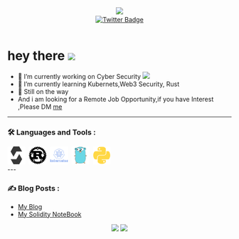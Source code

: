 <!--
**kkontheway/kkontheway** is a ✨ _special_ ✨ repository because its `README.md` (this file) appears on your GitHub profile.

Here are some ideas to get you started:
-->
<div id="header" align="center">
  <img src="https://media.giphy.com/media/v1.Y2lkPTc5MGI3NjExcG5nOGk1bm8yNTJpMm1mNjNwZHRnd2VjNjc3ZTdpMTJiOWZseHEzaCZlcD12MV9pbnRlcm5hbF9naWZfYnlfaWQmY3Q9Zw/1qXc2onDaFpoHTgvHA/giphy.gif" width="100"/>
</div>
<div id="badges" align="center">
  <a href="https://twitter.com/zzzkkk12355">
    <img src="https://img.shields.io/badge/Twitter-blue?style=for-the-badge&logo=twitter&logoColor=white" alt="Twitter Badge"/>
  </a>
</div>
<div align="center">
<img src="https://komarev.com/ghpvc/?username=kkontheway&style=flat-square&color=blue" alt=""/>
</div>
<h1>
  hey there
  <img src="https://media.giphy.com/media/hvRJCLFzcasrR4ia7z/giphy.gif" width="30px"/>
</h1>


- 🔭 I’m currently working on Cyber Security <img src="https://media.giphy.com/media/WUlplcMpOCEmTGBtBW/giphy.gif" width="30">
- 🌱 I’m currently learning Kubernets,Web3 Security, Rust
- 💬 Still on the way
- And i am looking for a Remote Job Opportunity,if you have Interest ,Please DM [me](suchaprettyboi1227@gmail.com)
---

### :hammer_and_wrench: Languages and Tools :
<div>
  <img src="https://github.com/devicons/devicon/blob/master/icons/solidity/solidity-plain.svg" title="Java" alt="Java" width="40" height="40"/>&nbsp;
  <img src="https://github.com/devicons/devicon/blob/master/icons/rust/rust-original.svg" title="React" alt="React" width="40" height="40"/>&nbsp;
  <img src="https://github.com/devicons/devicon/blob/master/icons/kubernetes/kubernetes-line-wordmark.svg" title="Spring" alt="Spring" width="40" height="40"/>&nbsp;
  <img src="https://github.com/devicons/devicon/blob/master/icons/go/go-original.svg" title="Material UI" alt="Material UI" width="40" height="40"/>&nbsp;
  <img src="https://github.com/devicons/devicon/blob/master/icons/python/python-plain.svg" title="Material UI" alt="Material UI" width="40" height="40"/>&nbsp;
</div>
---

### :writing_hand: Blog Posts :
- [My Blog](https://kkontheway.github.io/)
- [My Solidity NoteBook](https://kkweb3doc.vercel.app/)

<div align="center">
<span>  </span>
<img height="170px" src="https://github-readme-stats.vercel.app/api?username=kkontheway&layout=compact&theme=vision-friendly-dark" /><span>  </span><img height="170px" src="https://github-readme-stats.vercel.app/api/top-langs/?username=kkontheway&layout=compact&theme=vision-friendly-dark" />
<span>  </span>
</div>

